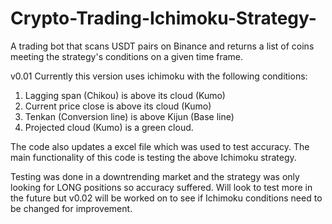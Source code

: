 # Crypto-Trading-Ichimoku-Strategy-
A trading bot that scans USDT pairs on Binance and returns a list of coins meeting the strategy's conditions on a given time frame.

v0.01
Currently this version uses ichimoku with the following conditions:
1) Lagging span (Chikou) is above its cloud (Kumo)
2) Current price close is above its cloud (Kumo)
3) Tenkan (Conversion line) is above Kijun (Base line)
4) Projected cloud (Kumo) is a green cloud.

The code also updates a excel file which was used to test accuracy. The main functionality of this code is testing the above Ichimoku strategy.

Testing was done in a downtrending market and the strategy was only looking for LONG positions so accuracy suffered. Will look to test more in the future but v0.02 will be worked on to see if Ichimoku conditions need to be changed for improvement.
